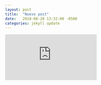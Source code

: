 ```yaml
---
layout: post
title:  "Nuevo post"
date:   2018-08-20 13:32:00 -0500
categories: jekyll update
---
```


<iframe width="300" src="https://www.youtube.com/embed/C9-As9ou2zs" frameborder="0" allow="autoplay; encrypted-media" allowfullscreen></iframe>
